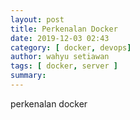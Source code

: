 ```yaml
---
layout: post
title: Perkenalan Docker
date: 2019-12-03 02:43
category: [ docker, devops]
author: wahyu setiawan
tags: [ docker, server ]
summary: 
---
```


perkenalan docker